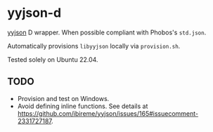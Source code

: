 # yyjson-d

[yyjson](https://github.com/ibireme/yyjson) D wrapper. When possible compliant
with Phobos's `std.json`.

Automatically provisions `libyyjson` locally via `provision.sh`.

Tested solely on Ubuntu 22.04.

## TODO
- Provision and test on Windows.
- Avoid defining inline functions. See details at
  https://github.com/ibireme/yyjson/issues/165#issuecomment-2331727187.
